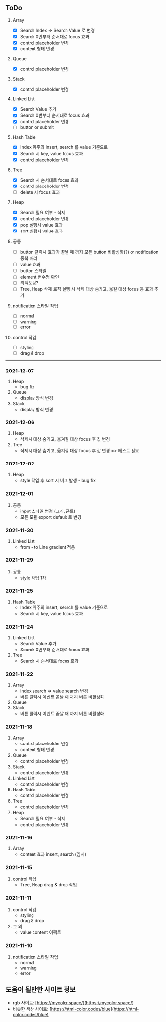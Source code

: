 ## ToDo

1. Array

   - [x] Search Index => Search Value 로 변경
   - [x] Search 0번부터 순서대로 focus 효과
   - [x] control placeholder 변경
   - [x] content 형태 변경

1. Queue

   - [x] control placeholder 변경

1. Stack

   - [x] control placeholder 변경

1. Linked List

   - [x] Search Value 추가
   - [x] Search 0번부터 순서대로 focus 효과
   - [x] control placeholder 변경
   - [ ] button or submit

1. Hash Table

   - [x] Index 위주의 insert, search 를 value 기준으로
   - [x] Search 시 key, value focus 효과
   - [x] control placeholder 변경

1. Tree

   - [x] Search 시 순서대로 focus 효과
   - [x] control placeholder 변경
   - [ ] delete 시 focus 효과

1. Heap

   - [x] Search 필요 여부 - 삭제
   - [x] control placeholder 변경
   - [x] pop 실행시 value 효과
   - [x] sort 실행시 value 효과

1. 공통

   - [ ] button 클릭시 효과가 끝날 때 까지 모든 button 비활성화(?) or notification 중복 처리
   - [ ] value 효과
   - [ ] button 스타일
   - [ ] element 변수명 확인
   - [ ] 리팩토링?
   - [ ] Tree, Heap 삭제 로직 실행 시 삭제 대상 숨기고, 옮길 대상 focus 등 효과 추가

1. notification 스타일 작업

   - [ ] normal
   - [ ] warning
   - [ ] error

1. control 작업
   - [ ] styling
   - [ ] drag & drop

<hr>

### 2021-12-07

1. Heap
   - bug fix
2. Queue
   - display 방식 변경
3. Stack
   - display 방식 변경

### 2021-12-06

1. Heap
   - 삭제시 대상 숨기고, 옮겨질 대상 focus 후 값 변경
2. Tree
   - 삭제시 대상 숨기고, 옮겨질 대상 focus 후 값 변경 => 테스트 필요

### 2021-12-02

1. Heap
   - style 작업 후 sort 시 버그 발생 - bug fix

### 2021-12-01

1. 공통
   - input 스타일 변경 (크기, 폰트)
   - 모든 모듈 export default 로 변경

### 2021-11-30

1. Linked List
   - from - to Line gradient 적용

### 2021-11-29

1. 공통
   - style 작업 1차

### 2021-11-25

1. Hash Table
   - Index 위주의 insert, search 를 value 기준으로
   - Search 시 key, value focus 효과

### 2021-11-24

1. Linked List
   - Search Value 추가
   - Search 0번부터 순서대로 focus 효과
1. Tree
   - Search 시 순서대로 focus 효과

### 2021-11-22

1. Array
   - index search => value search 변경
   - 버튼 클릭시 이벤트 끝날 때 까지 버튼 비활성화
1. Queue
1. Stack
   - 버튼 클릭시 이벤트 끝날 때 까지 버튼 비활성화

### 2021-11-18

1. Array
   - control placeholder 변경
   - content 형태 변경
1. Queue
   - control placeholder 변경
1. Stack
   - control placeholder 변경
1. Linked List
   - control placeholder 변경
1. Hash Table
   - control placeholder 변경
1. Tree
   - control placeholder 변경
1. Heap
   - Search 필요 여부 - 삭제
   - control placeholder 변경

### 2021-11-16

1. Array
   - content 효과 insert, search (임시)

### 2021-11-15

1. control 작업
   - Tree, Heap drag & drop 작업

### 2021-11-11

1. control 작업
   - styling
   - drag & drop
1. 그 외
   - value content 이팩트

### 2021-11-10

1. notification 스타일 작업
   - normal
   - warning
   - error

## 도움이 될만한 사이트 정보

- rgb 사이트: [https://mycolor.space/](https://mycolor.space/)
- 비슷한 색상 사이트: [https://html-color.codes/blue](https://html-color.codes/blue)
